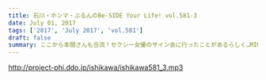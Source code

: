 ```yaml
---
title: 石川・ホンマ・ぶるんのBe-SIDE Your Life! vol.581-3
date: July 01, 2017
tags: ['2017', 'July 2017', 'vol.581']
draft: false
summary: ここから本間さんも合流！セクシー女優のサイン会に行ったことがあるらしく…MIURA
---
```


http://project-phi.ddo.jp/ishikawa/ishikawa581_3.mp3
